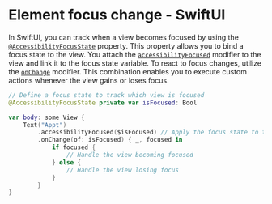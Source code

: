 # Element focus change - SwiftUI

In SwiftUI, you can track when a view becomes focused by using the [`@AccessibilityFocusState`](https://developer.apple.com/documentation/swiftui/accessibilityfocusstate) property. This property allows you to bind a focus state to the view. You attach the [`accessibilityFocused`](https://developer.apple.com/documentation/swiftui/view/accessibilityfocused(_:)) modifier to the view and link it to the focus state variable. To react to focus changes, utilize the [`onChange`](https://developer.apple.com/documentation/swiftui/view/onchange(of:perform:)) modifier. This combination enables you to execute custom actions whenever the view gains or loses focus.

```swift
// Define a focus state to track which view is focused
@AccessibilityFocusState private var isFocused: Bool

var body: some View {
    Text("Appt")
        .accessibilityFocused($isFocused) // Apply the focus state to this view
        .onChange(of: isFocused) { _, focused in
            if focused {
                // Handle the view becoming focused
            } else {
                // Handle the view losing focus
            }
        }
}
```
